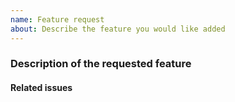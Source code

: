 ```yaml
---
name: Feature request
about: Describe the feature you would like added
---
```


<!-- Thank you for opening an issue. Please be sure to review our [Contribution guidelines](CONTRIBUTING.md). -->

### Description of the requested feature

<!-- Review the [RFC process](https://github.com/hse-project/rfcs) to determine if your request requires an RFC. -->

<!-- A clear and concise description of the feature being requested. -->

#### Related issues
